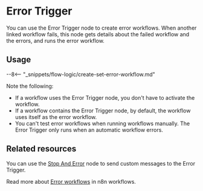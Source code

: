 # Error Trigger

You can use the Error Trigger node to create error workflows. When another linked workflow fails, this node gets details about the failed workflow and the errors, and runs the error workflow.

## Usage

--8<-- "_snippets/flow-logic/create-set-error-workflow.md"


Note the following:

* If a workflow uses the Error Trigger node, you don't have to activate the workflow.
* If a workflow contains the Error Trigger node, by default, the workflow uses itself as the error workflow.
* You can't test error workflows when running workflows manually. The Error Trigger only runs when an automatic workflow errors.

## Related resources

You can use the [Stop And Error](/integrations/builtin/core-nodes/n8n-nodes-base.stopanderror/) node to send custom messages to the Error Trigger.

Read more about [Error workflows](/flow-logic/error-handling/error-workflows/) in n8n workflows.
